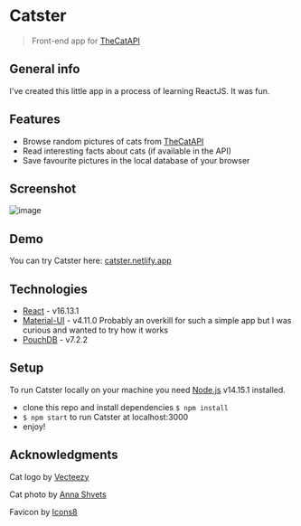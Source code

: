 # Catster

> Front-end app for [TheCatAPI](https://thecatapi.com/)

## General info

I've created this little app in a process of learning ReactJS. It was fun.

## Features

- Browse random pictures of cats from [TheCatAPI](https://thecatapi.com/)
- Read interesting facts about cats (if available in the API)
- Save favourite pictures in the local database of your browser

## Screenshot

![image](https://user-images.githubusercontent.com/68230258/101043770-f3f4f300-357e-11eb-86b3-ac8aa826b73c.jpg)

## Demo

You can try Catster here: [catster.netlify.app](https://catster.netlify.app)

## Technologies

- [React](https://reactjs.org/) - v16.13.1
- [Material-UI](https://material-ui.com/) - v4.11.0 Probably an overkill for such a simple app but I was curious and wanted to try how it works
- [PouchDB](https://pouchdb.com/) - v7.2.2

## Setup

To run Catster locally on your machine you need [Node.js](https://nodejs.org) v14.15.1 installed.

- clone this repo and install dependencies `$ npm install`
- `$ npm start` to run Catster at localhost:3000
- enjoy!

## Acknowledgments

Cat logo by [Vecteezy](https://www.vecteezy.com/free-png/cat)

Cat photo by [Anna Shvets](https://www.pexels.com/photo/brown-tabby-cat-wearing-shower-cap-4587959/)

Favicon by [Icons8](https://www.iconarchive.com/artist/icons8.html)
